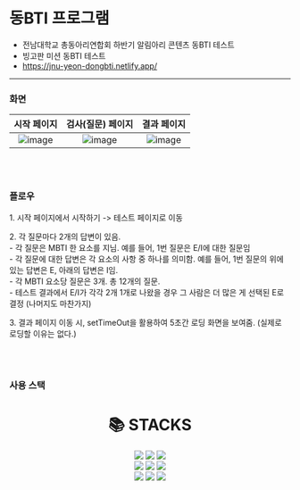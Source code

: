 <h1>동BTI 프로그램</h1>

- 전남대학교 총동아리연합회 하반기 알림아리 콘텐츠 동BTI 테스트
- 빙고판 미션 동BTI 테스트
- https://jnu-yeon-dongbti.netlify.app/

---

<h3>화면</h3>

| 시작 페이지 | 검사(질문) 페이지 | 결과 페이지 |
|:-------------------------:|:-------------------------:|:-------------------------:|
|![image](https://github.com/GhoRid/ghorid.github.io/assets/77055190/3c920f64-7124-45e5-83f9-444b905c54e6) | ![image](https://github.com/GhoRid/ghorid.github.io/assets/77055190/b940c360-d243-4956-9987-296008ea8734) | ![image](https://github.com/GhoRid/ghorid.github.io/assets/77055190/bd03d481-39b7-4f63-b2fa-2b2ecea29363) |


<BR/><BR/>

<H3>플로우</H3>
<P>1. 시작 페이지에서 시작하기 -> 테스트 페이지로 이동</P>
<P>2. 각 질문마다 2개의 답변이 있음. <BR/>
  - 각 질문은 MBTI 한 요소를 지님. 예를 들어, 1번 질문은 E/I에 대한 질문임<BR/>
  - 각 질문에 대한 답변은 각 요소의 사항 중 하나를 의미함. 예를 들어, 1번 질문의 위에 있는 답변은 E, 아래의 답변은 I임.<BR/>
  - 각 MBTI 요소당 질문은 3개. 총 12개의 질문.<BR/>
  - 테스트 결과에서 E/I가 각각 2개 1개로 나왔을 경우 그 사람은 더 많은 게 선택된 E로 결정 (나머지도 마찬가지)<BR/>
</P>
<P>3. 결과 페이지 이동 시, setTimeOut을 활용하여 5초간 로딩 화면을 보여줌. (실제로 로딩할 이유는 없다.)</P>

<BR/><BR/>
<H3>사용 스택</H3>

<div align=center><h1>📚 STACKS</h1></div>
<div align=center> 
  <img src="https://img.shields.io/badge/html5-E34F26?style=for-the-badge&logo=html5&logoColor=white"> 
  <img src="https://img.shields.io/badge/css-1572B6?style=for-the-badge&logo=css3&logoColor=white"> 
  <img src="https://img.shields.io/badge/javascript-F7DF1E?style=for-the-badge&logo=javascript&logoColor=black"> 
  <br>
  
  <img src="https://img.shields.io/badge/react-61DAFB?style=for-the-badge&logo=react&logoColor=black"> 
  <img src="https://img.shields.io/badge/json-339933?style=for-the-badge&logo=json&logoColor=white">
  <img src="https://img.shields.io/badge/node.js-339933?style=for-the-badge&logo=Node.js&logoColor=white">
  <br>

  <img src="https://img.shields.io/badge/tailwindcss-06B6D4?style=for-the-badge&logo=tailwindcss&logoColor=white">

  
  <img src="https://img.shields.io/badge/github-181717?style=for-the-badge&logo=github&logoColor=white">
  <img src="https://img.shields.io/badge/git-F05032?style=for-the-badge&logo=git&logoColor=white">
</div>




